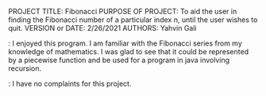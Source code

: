 PROJECT TITLE: Fibonacci
PURPOSE OF PROJECT: To aid the user in finding the Fibonacci number of a particular index n, until the user wishes to quit.
VERSION or DATE: 2/26/2021
AUTHORS: Yahvin Gali

<pros>: I enjoyed this program. I am familiar with the Fibonacci series from my knowledge of mathematics. I was glad to see that it could be represented by a piecewise function and be used for a program in java involving recursion.
  
<cons>: I have no complaints for this project.
